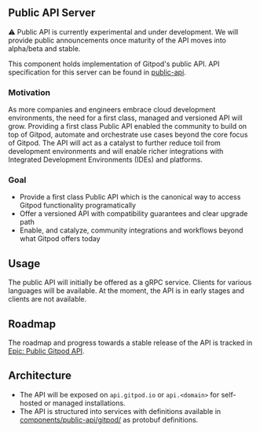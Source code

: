 ## Public API Server

:warning: Public API is currently experimental and under development. We will provide public announcements once maturity of the API moves into alpha/beta and stable.

This component holds implementation of Gitpod's public API. API specification for this server can be found in [public-api](/components/public-api).

### Motivation
As more companies and engineers embrace cloud development environments, the need for a first class, managed and versioned API will grow. Providing a first class Public API
enabled the community to build on top of Gitpod, automate and orchestrate use cases beyond the core focus of Gitpod. The API will act as a catalyst to further reduce toil
from development environments and will enable richer integrations with Integrated Development Environments (IDEs) and platforms.

### Goal
* Provide a first class Public API which is the canonical way to access Gitpod functionality programatically
* Offer a versioned API with compatibility guarantees and clear upgrade path
* Enable, and catalyze, community integrations and workflows beyond what Gitpod offers today


## Usage
The public API will initially be offered as a gRPC service. Clients for various languages will be available. At the moment, the API is in early stages and clients are not available.


## Roadmap
The roadmap and progress towards a stable release of the API is tracked in [Epic: Public Gitpod API](https://github.com/gitpod-io/gitpod/issues/7900).


## Architecture
* The API will be exposed on `api.gitpod.io` or `api.<domain>` for self-hosted or managed installations.
* The API is structured into services with definitions available in [components/public-api/gitpod/](../public-api/gitpod) as protobuf definitions.
